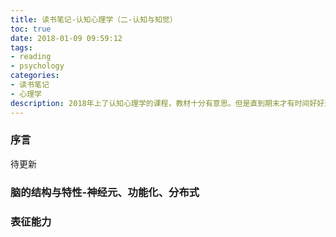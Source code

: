 ```yaml
---
title: 读书笔记-认知心理学（二-认知与知觉）
toc: true
date: 2018-01-09 09:59:12
tags:
- reading
- psychology
categories:
- 读书笔记
- 心理学
description: 2018年上了认知心理学的课程，教材十分有意思。但是直到期末才有时间好好进行阅读。从概述开始，将读书笔记记录于此。本篇介绍大脑的结构和其与认知的关系。
---
```


### 序言

待更新

### 脑的结构与特性-神经元、功能化、分布式

### 表征能力

